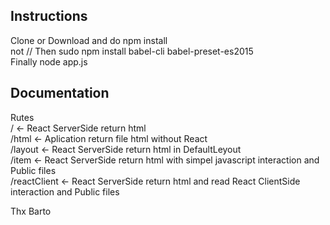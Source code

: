 Instructions<br>
-------------------
Clone or Download and do npm install
<br>
not // Then sudo npm install babel-cli babel-preset-es2015
<br>
Finally node app.js

Documentation<br>
-------------------
Rutes
<br>
/             <- React ServerSide return html
<br>
/html         <- Aplication return file html without React
<br>
/layout       <- React ServerSide return html in DefaultLeyout
<br>
/item         <- React ServerSide return html with simpel javascript interaction and Public files
<br>
/reactClient  <- React ServerSide return html and read React ClientSide interaction and Public files
<br>


Thx Barto
